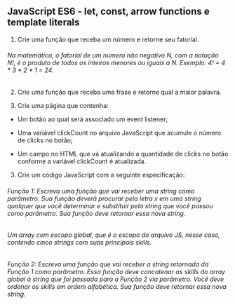 ## JavaScript ES6 - let, const, arrow functions e template literals

1. Crie uma função que receba um número e retorne seu fatorial.

###### Na matemática, o fatorial de um número não negativo N, com a notação N!, é o produto de todos os inteiros menores ou iguais a N. Exemplo: 4! = 4 * 3 * 2 * 1 = 24.

2. Crie uma função que receba uma frase e retorne qual a maior palavra.
    
1. Crie uma página que contenha:

- Um botão ao qual será associado um event listener;

- Uma variável clickCount no arquivo JavaScript que acumule o número de clicks no botão;

- Um campo no HTML que vá atualizando a quantidade de clicks no botão conforme a variável clickCount é atualizada.

3. Crie um código JavaScript com a seguinte especificação:

###### Função 1: Escreva uma função que vai receber uma string como parâmetro. Sua função deverá procurar pela letra x em uma string qualquer que você determinar e substituir pela string que você passou como parâmetro. Sua função deve retornar essa nova string.

###### Um array com escopo global, que é o escopo do arquivo JS, nesse caso, contendo cinco strings com suas principais skills.

###### Função 2: Escreva uma função que vai receber a string retornada da Função 1 como parâmetro. Essa função deve concatenar as skills do array global à string que foi passada para a Função 2 via parâmetro. Você deve ordenar os skills em ordem alfabética. Sua função deve retornar essa nova string.